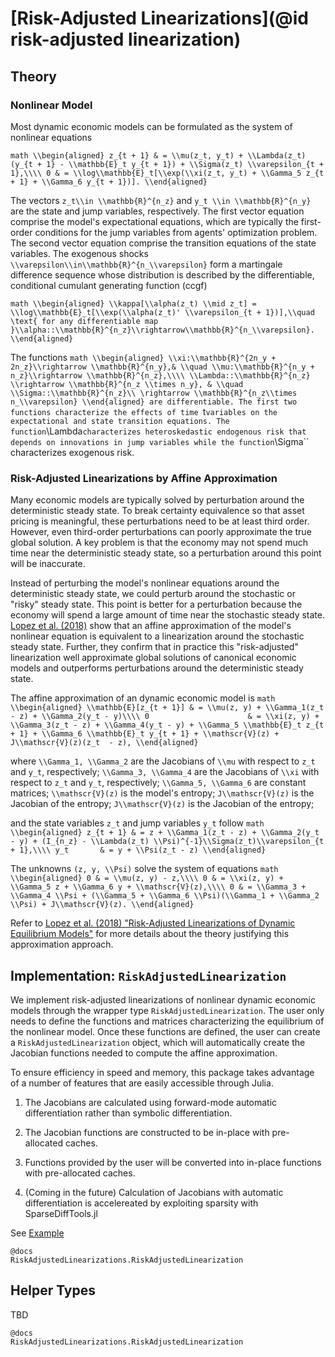 # [Risk-Adjusted Linearizations](@id risk-adjusted linearization)

## Theory

### Nonlinear Model
Most dynamic economic models can be formulated as the system of nonlinear equations

``math
\\begin{aligned}
    z_{t + 1} & = \\mu(z_t, y_t) + \\Lambda(z_t)(y_{t + 1} - \\mathbb{E}_t y_{t + 1}) + \\Sigma(z_t) \\varepsilon_{t + 1},\\\\
    0 & = \\log\\mathbb{E}_t[\\exp(\\xi(z_t, y_t) + \\Gamma_5 z_{t + 1} + \\Gamma_6 y_{t + 1})].
\\end{aligned}
``

The vectors ``z_t\\in \\mathbb{R}^{n_z}`` and ``y_t \\in \\mathbb{R}^{n_y}`` are the state and jump variables, respectively.
The first vector equation comprise the model's expectational equations, which are typically
the first-order conditions for the jump variables from agents' optimization problem.
The second vector equation comprise the transition equations of the state variables. The exogenous shocks
``\\varepsilon\\in\\mathbb{R}^{n_\\varepsilon}`` form a martingale difference sequence whose distribution
is described by the differentiable, conditional cumulant generating function (ccgf)

``math
\\begin{aligned}
\\kappa[\\alpha(z_t) \\mid z_t] = \\log\\mathbb{E}_t[\\exp(\\alpha(z_t)' \\varepsilon_{t + 1})],\\quad \text{ for any differentiable map }\\alpha::\\mathbb{R}^{n_z}\\rightarrow\\mathbb{R}^{n_\\varepsilon}.
\\end{aligned}
``

The functions
``math
\\begin{aligned}
\\xi:\\mathbb{R}^{2n_y + 2n_z}\\rightarrow \\mathbb{R}^{n_y},& \\quad \\mu:\\mathbb{R}^{n_y + n_z}\\rightarrow \\mathbb{R}^{n_z},\\\\
\\Lambda::\\mathbb{R}^{n_z} \\rightarrow \\mathbb{R}^{n_z \\times n_y}, & \\quad \\Sigma::\\mathbb{R}^{n_z}\\ \rightarrow \\mathbb{R}^{n_z\\times n_\\varepsilon}
\\end{aligned}
are differentiable. The first two functions characterize the effects of time ``t`` variables on the expectational and
state transition equations. The function ``\\Lambda`` characterizes heteroskedastic endogenous risk that depends on
innovations in jump variables while the function ``\\Sigma`` characterizes exogenous risk.

### Risk-Adjusted Linearizations by Affine Approximation

Many economic models are typically solved by perturbation around the deterministic steady state. To break certainty equivalence so that
asset pricing is meaningful, these perturbations need to be at least third order. However, even third-order perturbations
can poorly approximate the true global solution. A key problem is that the economy may not spend much time near the
deterministic steady state, so a perturbation around this point will be inaccurate.


Instead of perturbing the model's nonlinear equations around the deterministic steady state, we could perturb around the
stochastic or "risky" steady state. This point is better for a perturbation because the economy will spend a
large amount of time near the stochastic steady state. [Lopez et al. (2018)](https://ideas.repec.org/p/bfr/banfra/702.html)
show that an affine approximation of the model's nonlinear equation is equivalent to a linearization around the
stochastic steady state. Further, they confirm that in practice this "risk-adjusted" linearization well approximate
global solutions of canonical economic models and outperforms perturbations around the deterministic steady state.

The affine approximation of an dynamic economic model is
``math
\\begin{aligned}
    \\mathbb{E}[z_{t + 1}] & = \\mu(z, y) + \\Gamma_1(z_t - z) + \\Gamma_2(y_t - y)\\\\
    0                      & = \\xi(z, y) + \\Gamma_3(z_t - z) + \\Gamma_4(y_t - y) + \\Gamma_5 \\mathbb{E}_t z_{t + 1} + \\Gamma_6 \\mathbb{E}_t y_{t + 1} + \\mathscr{V}(z) + J\\mathscr{V}(z)(z_t  - z),
\\end{aligned}
``

where ``\\Gamma_1, \\Gamma_2`` are the Jacobians of ``\\mu`` with respect to ``z_t`` and ``y_t``, respectively;
``\\Gamma_3, \\Gamma_4`` are the Jacobians of ``\\xi`` with respect to ``z_t`` and ``y_t``, respectively;
``\\Gamma_5, \\Gamma_6`` are constant matrices; ``\\mathscr{V}(z)`` is the model's entropy;
``J\\mathscr{V}(z)`` is the Jacobian of the entropy;
``J\\mathscr{V}(z)`` is the Jacobian of the entropy;

and the state variables ``z_t`` and jump variables ``y_t`` follow
``math
\\begin{aligned}
    z_{t + 1} & = z + \\Gamma_1(z_t - z) + \\Gamma_2(y_t - y) + (I_{n_z} - \\Lambda(z_t) \\Psi)^{-1}\\Sigma(z_t)\\varepsilon_{t + 1},\\\\
    y_t       & = y + \\Psi(z_t - z)
\\end{aligned}
``

The unknowns ``(z, y, \\Psi)`` solve the system of equations
``math
\\begin{aligned}
0 & = \\mu(z, y) - z,\\\\
0 & = \\xi(z, y) + \\Gamma_5 z + \\Gamma_6 y + \\mathscr{V}(z),\\\\
0 & = \\Gamma_3 + \\Gamma_4 \\Psi + (\\Gamma_5 + \\Gamma_6 \\Psi)(\\Gamma_1 + \\Gamma_2 \\Psi) + J\\mathscr{V}(z).
\\end{aligned}
``

Refer to [Lopez et al. (2018) "Risk-Adjusted Linearizations of Dynamic Equilibrium Models"](https://ideas.repec.org/p/bfr/banfra/702.html) for more details about the theory justifying this approximation approach.

## Implementation: `RiskAdjustedLinearization`

We implement risk-adjusted linearizations of nonlinear dynamic economic models
through the wrapper type `RiskAdjustedLinearization`.
The user only needs to define the functions and matrices characterizing the equilibrium of the nonlinear model. Once these
functions are defined, the user can create a `RiskAdjustedLinearization` object, which will automatically
create the Jacobian functions needed to compute the affine approximation.

To ensure efficiency in speed and memory, this package takes advantage of a number of features that are easily
accessible through Julia.

1. The Jacobians are calculated using forward-mode automatic differentiation
rather than symbolic differentiation.

2. The Jacobian functions are constructed to be in-place with pre-allocated caches.

3. Functions provided by the user will be converted into in-place functions with pre-allocated caches.

4. (Coming in the future) Calculation of Jacobians with automatic differentiation is accelereated
by exploiting sparsity with SparseDiffTools.jl

See [Example](@example)
```
@docs
RiskAdjustedLinearizations.RiskAdjustedLinearization
```


## Helper Types
TBD

```
@docs
RiskAdjustedLinearizations.RiskAdjustedLinearization
```
